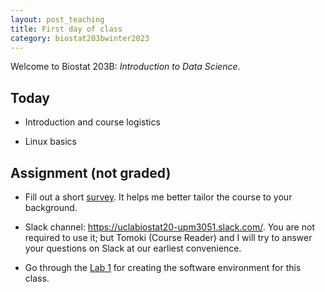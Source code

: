```yaml
---
layout: post_teaching
title: First day of class
category: biostat203bwinter2023
---
```


Welcome to Biostat 203B: *Introduction to Data Science*. 

## Today

* Introduction and course logistics  

* Linux basics

## Assignment (not graded)

* Fill out a short [survey](https://uclahs.az1.qualtrics.com/jfe/form/SV_9YbOEoUm1OhHYY6). It helps me better tailor the course to your background.

* Slack channel: <https://uclabiostat20-upm3051.slack.com/>. You are not required to use it; but Tomoki (Course Reader) and I will try to answer your questions on Slack at our earliest convenience. 

* Go through the [Lab 1](https://ucla-biostat-203b.github.io/2023winter/labs/lab01/lab01.html) for creating the software environment for this class.
